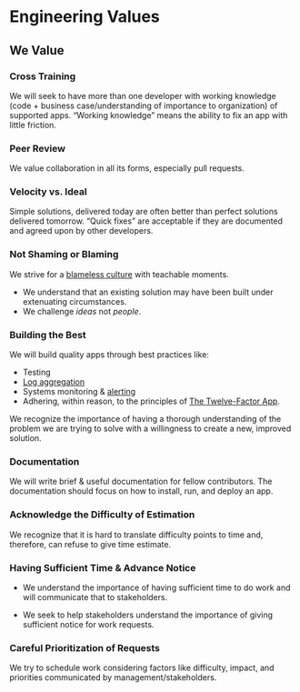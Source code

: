 # Engineering Values

## We Value

### Cross Training

We will seek to have more than one developer with working knowledge (code + business case/understanding of importance to organization) of supported apps. “Working knowledge” means the ability to fix an app with little friction.

### Peer Review

We value collaboration in all its forms, especially pull requests.

### Velocity vs. Ideal

Simple solutions, delivered today are often better than perfect solutions delivered tomorrow.
“Quick fixes” are acceptable if they are documented and agreed upon by other developers.

### Not Shaming or Blaming

We strive for a [blameless culture](https://codeascraft.com/2012/05/22/blameless-postmortems/) with teachable moments.

* We understand that an existing solution may have been built under extenuating circumstances.
* We challenge _ideas_ not _people_.

### Building the Best

We will build quality apps through best practices like:

* Testing
* [Log aggregation](../standards/logging.md)
* Systems monitoring & [alerting](../standards/monitoring.md)
* Adhering, within reason, to the principles of [The Twelve-Factor App](https://12factor.net/).

We recognize the importance of having a thorough understanding of the problem we are trying to solve with a willingness to create a new, improved solution.

### Documentation

We will write brief & useful documentation for fellow contributors.
The documentation should focus on how to install, run, and deploy an app.

### Acknowledge the Difficulty of Estimation

We recognize that it is hard to translate difficulty points to time and, therefore, can refuse to give time estimate.

### Having Sufficient Time & Advance Notice

* We understand the importance of having sufficient time to do work and will communicate that to stakeholders.

* We seek to help stakeholders understand the importance of giving sufficient notice for work requests.

### Careful Prioritization of Requests

We try to schedule work considering factors like difficulty, impact, and priorities communicated by management/stakeholders.
